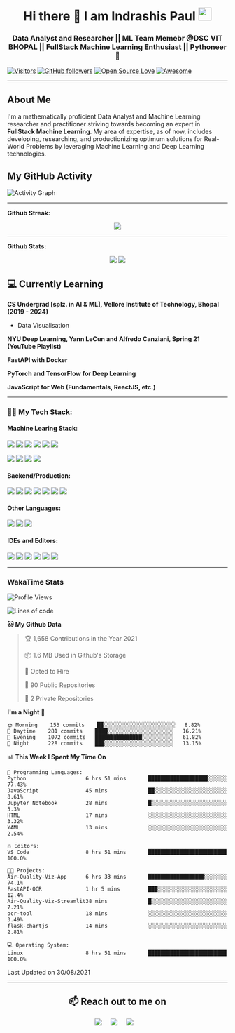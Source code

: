 <h1 align="center">Hi there 👋 I am  Indrashis Paul  <img src="https://emojis.slackmojis.com/emojis/images/1531849430/4246/blob-sunglasses.gif?1531849430" width="30"/></h1>

<h3 align="center">Data Analyst and Researcher || ML Team Memebr @DSC VIT BHOPAL || FullStack Machine Learning Enthusiast || Pythoneer 🐍</h3>


[![Visitors](https://visitor-badge.glitch.me/badge?page_id=IndraP24.visitor-badge)](https://github.com/IndraP24)
[![GitHub followers](https://img.shields.io/github/followers/IndraP24.svg?style=social&label=Follow)](https://github.com/IndraP24?tab=followers)
[![Open Source Love](https://badges.frapsoft.com/os/v2/open-source.svg?v=103)](https://github.com/IndraP24) 
[![Awesome](https://cdn.rawgit.com/sindresorhus/awesome/d7305f38d29fed78fa85652e3a63e154dd8e8829/media/badge.svg)](https://github.com/IndraP24)

---

<h2>About Me</h2>

I'm a mathematically proficient Data Analyst and Machine Learning researcher and practitioner striving towards becoming an expert in **FullStack Machine Learning**. My area of expertise, as of now, includes developing, researching, and productionizing optimum solutions for Real-World Problems by leveraging Machine Learning and Deep Learning technologies.

## My GitHub Activity

![Activity Graph](https://activity-graph.herokuapp.com/graph?username=IndraP24&theme=github)

---

**Github Streak:**
<p align = "center">
  <img src = "https://github-readme-streak-stats.herokuapp.com/?user=IndraP24&line_height=30&theme=dracula">
</p>

---

**Github Stats:**

<p align="center">
  
  <img src="https://github-readme-stats.vercel.app/api?username=IndraP24&show_icons=true&line_height=24&theme=dracula&include_all_commits=true&count_private=true">
  <img src="https://github-readme-stats.vercel.app/api/top-langs/?username=IndraP24&count_private=true&line_height=40&theme=dracula&layout=compact&langs_count=8">

</p>

## 💻 Currently Learning

__CS Undergrad [splz. in AI & ML], Vellore Institute of Technology, Bhopal (2019 - 2024)__
- Data Visualisation

__NYU Deep Learning, Yann LeCun and Alfredo Canziani, Spring 21 (YouTube Playlist)__

__FastAPI with Docker__

__PyTorch and TensorFlow for Deep Learning__

__JavaScript for Web (Fundamentals, ReactJS, etc.)__

---

### 👨‍💻 My Tech Stack:
#### Machine Learing Stack:

<a><img src="https://img.shields.io/badge/python%20-%2314354C.svg?&style=for-the-badge&logo=python&logoColor=yellow"/></a>
<a><img src="https://img.shields.io/badge/Numpy-777BB4?style=for-the-badge&logo=numpy&logoColor=white"/></a>
<a><img src="https://img.shields.io/badge/Pandas%20-%23150458.svg?&style=for-the-badge&logo=Pandas&logoColor=white"/></a>
<a><img src="https://img.shields.io/badge/Matplotlib%20-%2311557c.svg?&style=for-the-badge&logo=matplotlib&logoColor=white"/></a>
<a><img src="https://img.shields.io/badge/Seaborn%20-%2314354C.svg?&style=for-the-badge&logo=seaborn&logoColor=white"/></a>
<a><img src="https://img.shields.io/badge/scikit_learn-F7931E?style=for-the-badge&logo=scikit-learn&logoColor=white"/></a>

<a><img src="https://img.shields.io/badge/PyTorch%20-%239932CC.svg?&style=for-the-badge&logo=PyTorch&logoColor=red"/></a>
<a><img src="https://img.shields.io/badge/TensorFlow%20-%23FF6F00.svg?&style=for-the-badge&logo=TensorFlow&logoColor=white" /></a>
<a><img src="https://img.shields.io/badge/Keras-D00000?style=for-the-badge&logo=Keras&logoColor=white"/></a>
<a><img src="https://img.shields.io/badge/OpenCV-27338e?style=for-the-badge&logo=OpenCV&logoColor=white"/></a>
</br>

#### Backend/Production:
<a><img src="https://img.shields.io/badge/fastapi-109989?style=for-the-badge&logo=FASTAPI&logoColor=white"/></a>
<a><img src="https://img.shields.io/badge/Flask-000000?style=for-the-badge&logo=flask&logoColor=white"/></a>
<a><img src="https://img.shields.io/badge/Streamlit-FF4B4B?style=for-the-badge&logo=Streamlit&logoColor=white"/></a>
<a><img src="https://img.shields.io/badge/Docker-2CA5E0?style=for-the-badge&logo=docker&logoColor=white"/></a>
<a><img src="https://img.shields.io/badge/GitHub_Actions-2088FF?style=for-the-badge&logo=github-actions&logoColor=white"/></a>
<a><img src="https://img.shields.io/badge/Heroku-430098?style=for-the-badge&logo=heroku&logoColor=white"/></a>
<a><img src="https://img.shields.io/badge/DVC-945DD6?style=for-the-badge&logo=dataversioncontrol&logoColor=white"/></a>

#### Other Languages:
<a><img src="https://img.shields.io/badge/Java-ED8B00?style=for-the-badge&logo=java&logoColor=white"/></a>
<a><img src="https://img.shields.io/badge/C%2B%2B-00599C?style=for-the-badge&logo=c%2B%2B&logoColor=white"/></a>
<a><img src="https://img.shields.io/badge/C-00599C?style=for-the-badge&logo=c&logoColor=white"/></a>

#### IDEs and Editors:
<a><img src="https://img.shields.io/badge/Visual_Studio_Code-0078D4?style=for-the-badge&logo=visual%20studio%20code&logoColor=white"/></a>
<a><img src="https://img.shields.io/badge/conda-342B029.svg?&style=for-the-badge&logo=anaconda&logoColor=white"/></a>
<a><img src="https://img.shields.io/badge/Jupyter-F37626.svg?&style=for-the-badge&logo=Jupyter&logoColor=white"/></a>
<a><img src="https://img.shields.io/badge/IntelliJIDEA-000000.svg?style=for-the-badge&logo=intellij-idea&logoColor=white"/></a>
<a><img src="https://img.shields.io/badge/sublime_text-%23575757.svg?&style=for-the-badge&logo=sublime-text&logoColor=important"/></a>
<a><img src="https://img.shields.io/badge/Colab-F9AB00?style=for-the-badge&logo=googlecolab&color=525252"/></a>


---
### WakaTime Stats
<!--START_SECTION:waka-->
![Profile Views](http://img.shields.io/badge/Profile%20Views-32-blue)

![Lines of code](https://img.shields.io/badge/From%20Hello%20World%20I%27ve%20Written-2.4%20million%20lines%20of%20code-blue)

**🐱 My Github Data** 

> 🏆 1,658 Contributions in the Year 2021
 > 
> 📦 1.6 MB Used in Github's Storage 
 > 
> 💼 Opted to Hire
 > 
> 📜 90 Public Repositories 
 > 
> 🔑 2 Private Repositories  
 > 
**I'm a Night 🦉** 

```text
🌞 Morning    153 commits    ██░░░░░░░░░░░░░░░░░░░░░░░   8.82% 
🌆 Daytime    281 commits    ████░░░░░░░░░░░░░░░░░░░░░   16.21% 
🌃 Evening    1072 commits   ███████████████░░░░░░░░░░   61.82% 
🌙 Night      228 commits    ███░░░░░░░░░░░░░░░░░░░░░░   13.15%

```


📊 **This Week I Spent My Time On** 

```text
💬 Programming Languages: 
Python                   6 hrs 51 mins       ███████████████████░░░░░░   77.43% 
JavaScript               45 mins             ██░░░░░░░░░░░░░░░░░░░░░░░   8.61% 
Jupyter Notebook         28 mins             █░░░░░░░░░░░░░░░░░░░░░░░░   5.3% 
HTML                     17 mins             ░░░░░░░░░░░░░░░░░░░░░░░░░   3.32% 
YAML                     13 mins             ░░░░░░░░░░░░░░░░░░░░░░░░░   2.54%

🔥 Editors: 
VS Code                  8 hrs 51 mins       █████████████████████████   100.0%

🐱‍💻 Projects: 
Air-Quality-Viz-App      6 hrs 33 mins       ██████████████████░░░░░░░   74.1% 
FastAPI-OCR              1 hr 5 mins         ███░░░░░░░░░░░░░░░░░░░░░░   12.4% 
Air-Quality-Viz-Streamlit38 mins             █░░░░░░░░░░░░░░░░░░░░░░░░   7.21% 
ocr-tool                 18 mins             ░░░░░░░░░░░░░░░░░░░░░░░░░   3.49% 
flask-chartjs            14 mins             ░░░░░░░░░░░░░░░░░░░░░░░░░   2.81%

💻 Operating System: 
Linux                    8 hrs 51 mins       █████████████████████████   100.0%

```


 Last Updated on 30/08/2021
<!--END_SECTION:waka-->



---

 <h2 align="center">📫 Reach out to me on</h2>
  <p align="center">
    <a target="_blank" href="https://www.linkedin.com/in/indrashis-paul-ba84b6194"><img src="https://img.shields.io/badge/linkedin-%230077B5.svg?&style=for-the-badge&logo=linkedin&logoColor=white" /></a>&nbsp;&nbsp;&nbsp;&nbsp;
    <a target="_blank" href="https://twitter.com/PaulIndrashis"><img src="https://img.shields.io/badge/twitter-%231DA1F2.svg?&style=for-the-badge&logo=twitter&logoColor=white" /></a>&nbsp;&nbsp;&nbsp;&nbsp;
    <a href="mailto:indrashis985@gmail.com?subject=Hello%20Indrashis,%20From%20Github"><img src="https://img.shields.io/badge/gmail-%23D14836.svg?&style=for-the-badge&logo=gmail&logoColor=white" /></a>&nbsp;&nbsp;&nbsp;&nbsp;
  </p>



